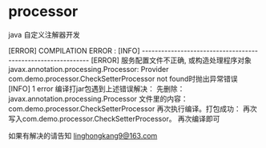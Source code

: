 # processor
java  自定义注解器开发


[ERROR] COMPILATION ERROR : 
[INFO] -------------------------------------------------------------
[ERROR] 服务配置文件不正确, 或构造处理程序对象javax.annotation.processing.Processor: Provider com.demo.processor.CheckSetterProcessor not found时抛出异常错误
[INFO] 1 error
编译打jar包遇到上述错误解决：
先删除：javax.annotation.processing.Processor  文件里的内容：com.demo.processor.CheckSetterProcessor
再次执行编译。打包成功：
再次写入com.demo.processor.CheckSetterProcessor。
再次编译即可

如果有解决的请告知 linghongkang9@163.com
